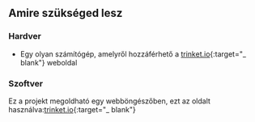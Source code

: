 ## Amire szükséged lesz

### Hardver

+ Egy olyan számítógép, amelyről hozzáférhető a [trinket.io](https://trinket.io){:target="_ blank"} weboldal

### Szoftver

Ez a projekt megoldható egy webböngészőben, ezt az oldalt használva:[trinket.io](https://trinket.io){:target="_ blank"}